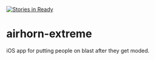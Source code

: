 [![Stories in Ready](https://badge.waffle.io/dkrystall/airhorn-extreme.png?label=ready&title=Ready)](http://waffle.io/dkrystall/airhorn-extreme)

# airhorn-extreme
iOS app for putting people on blast after they get moded.
